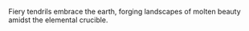 Fiery tendrils embrace the earth, forging landscapes of molten beauty amidst the elemental crucible.